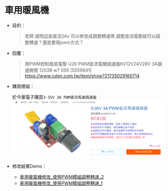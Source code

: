 # 車用暖風機

- 目的：
  >老師 請問這是直流24v 可以修改成調整轉速嗎
  >調整直流電壓就可以調整轉速？還是要用pwm方式？

- 回覆：
  >用PWM控制風扇電壓
  >U26 PWM直流電機調速器6V12V24V28V 3A調速開關 1203B w7 056 [5059641] https://www.ruten.com.tw/item/show?21735029160714

- 購買模組：
  
  於今華電子購買`3-35V 3A PWM直流馬達調速器`
  ![Alt text](./0.png)

- 修改結果Demo：
  - [車用暖風機修改_使用PWM模組調整轉速_2](https://youtube.com/shorts/hH4KJoRutuY)
  - [車用暖風機修改_使用PWM模組調整轉速_1](https://youtube.com/shorts/rmQ8HAMF91Q)
